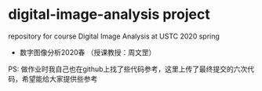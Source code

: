 # digital-image-analysis project
repository for course Digital Image Analysis at USTC 2020 spring
- 数字图像分析2020春 （授课教授：周文罡）

PS: 做作业时我自己也在github上找了些代码参考，这里上传了最终提交的六次代码，希望能给大家提供些参考
